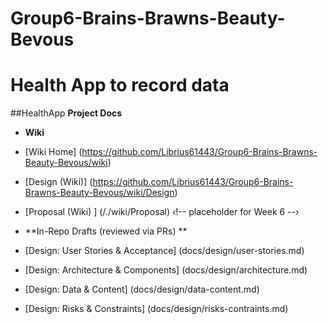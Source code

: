 # Group6-Brains-Brawns-Beauty-Bevous
# Health App to record data
##HealthApp
**Project Docs**
- **Wiki**
- [Wiki Home] (https://github.com/Librius61443/Group6-Brains-Brawns-Beauty-Bevous/wiki)
- [Design (Wiki)] (https://github.com/Librius61443/Group6-Brains-Brawns-Beauty-Bevous/wiki/Design) 
- [Proposal (Wiki) ] (/./wiki/Proposal) ‹!-- placeholder for Week 6 --›

- **In-Repo Drafts (reviewed via PRs) **
- [Design: User Stories & Acceptance] (docs/design/user-stories.md)
- [Design: Architecture & Components] (docs/design/architecture.md)
- [Design: Data & Content] (docs/design/data-content.md)
- [Design: Risks & Constraints] (docs/design/risks-contraints.md)